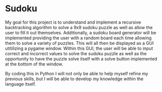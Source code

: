 # Sudoku
My goal for this project is to understand and implement a recursive backtracking algorithm to solve a 9x9 sudoku puzzle as well as allow the user to fill it out themselves.  Additionally, a sudoku board generator will be implemented providing the user with a random board each time allowing them to solve a variety of puzzles. This will all then be displayed as a GUI utitilizing a pygame window. Within this GUI, the user will be able to input correct and incorrect values to solve the sudoku puzzle as well as the opportunity to have the puzzle solve itself with a solve button implemented at the bottom of the window.

By coding this in Python I will not only be able to help myself refine my previous skills, but I will be able to develop my knowledge within the language itself.
